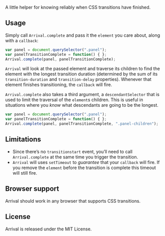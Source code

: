 A little helper for knowing reliably when CSS transitions have finished.

## Usage

Simply call `Arrival.complete` and pass it the `element` you care about, along with a `callback`:

```js
var panel = document.querySelector(".panel");
var panelTransitionComplete = function() { };
Arrival.complete(panel, panelTransitionComplete);
```

`Arrival` will look at the passed element and traverse its children to find the element with the longest transition duration (determined by the sum of its `transition-duration` and `transition-delay` properties). Whenever that element finishes transitioning, the `callback` will fire.

`Arrival.complete` also takes a third argument, a `descendantSelector` that is used to limit the traversal of the `element`s children. This is useful in situations where you _know_ what descendants are going to be the longest.

```js
var panel = document.querySelector(".panel");
var panelTransitionComplete = function() { };
Arrival.complete(panel, panelTransitionComplete, ".panel-children");
```

## Limitations

* Since there’s no `transitionstart` event, you’ll need to call `Arrival.complete` at the same time you trigger the transition.
* `Arrival` will uses `setTimeout` to _guarantee_ that your `callback` will fire. If you remove the `element` before the transition is complete this timeout will still fire.

## Browser support

Arrival should work in any browser that supports CSS transitions.

## License

Arrival is released under the MIT License.
